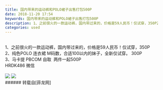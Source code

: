 ```yaml
---
title: 国内带来的运动裤和POLO裙子出售打包500P
date: 2018-11-20 17:54
keywords: 国内带来的运动裤和POLO裙子出售打包500P
description: 1、之前很火的一款运动裤，国内带过来的，价格是59人民币！仅试穿，350P2、纯色POLO 连衣裙 M码数，合适100以内的妹子，全新仅试穿。 300P3、马卡提 PBCOM 自取  两件一起500P HRDK486 微信 
categories: used
---
```

<td class="t_f" id="postmessage_2318702">

<br/>
1、之前很火的一款运动裤，国内带过来的，价格是59人民币！仅试穿，350P<br/>
2、纯色POLO 连衣裙 M码数，合适100以内的妹子，全新仅试穿。 300P<br/>
3、马卡提 PBCOM 自取  两件一起500P <br/>
HRDK486 微信 <br/>
<br/>

<img aid="1001223" data-cf-modified-a1bb08f59842f5d9aa46e738-="" file="data/attachment/forum/201811/20/174936hbg1ggm1gp62gfff.jpg.thumb.jpg" id="aimg_1001223" inpost="1" onclick="" onmouseover="" src="http://www.flw.ph/data/attachment/forum/201811/20/174936hbg1ggm1gp62gfff.jpg" style="cursor:pointer" zoomfile="data/attachment/forum/201811/20/174936hbg1ggm1gp62gfff.jpg"/>



<img aid="1001222" data-cf-modified-a1bb08f59842f5d9aa46e738-="" file="data/attachment/forum/201811/20/174935qe0n0gfe0zp09d29.jpg.thumb.jpg" id="aimg_1001222" inpost="1" onclick="" onmouseover="" src="http://www.flw.ph/data/attachment/forum/201811/20/174935qe0n0gfe0zp09d29.jpg" style="cursor:pointer" zoomfile="data/attachment/forum/201811/20/174935qe0n0gfe0zp09d29.jpg"/>


<br/>
</td>
###### 转载自[菲龙网]